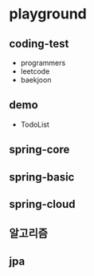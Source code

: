 # playground
## coding-test
- programmers
- leetcode
- baekjoon
## demo
- TodoList
## spring-core
## spring-basic
## spring-cloud
## 알고리즘
## jpa
